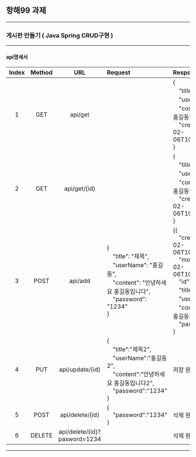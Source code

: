 ## 항해99 과제

---
### 게시판 만들기 ( Java Spring CRUD구현 )
- - - 

#### api명세서


| Index | Method |             URL              | Request                                                                                                   | Response                                                                                                                                                                                                            |
|:-----:|:------:|:----------------------------:|:----------------------------------------------------------------------------------------------------------|:--------------------------------------------------------------------------------------------------------------------------------------------------------------------------------------------------------------------|
|   1   |  GET   |           api/get            |                                                                                                           | {<br> 　"title": "제목",<br>　"userName": "홍길동",<br>　"content": "안녕하세요 홍길동입니다",<br>　"createdAt": "2023-02-06T10:05:44.402421"<br>}                                                                                      |
|   2   |  GET   |         api/get/{id}         |                                                                                                           | {<br> 　"title": "제목",<br>　"userName": "홍길동",<br>　"content": "안녕하세요 홍길동입니다",<br>　"createdAt": "2023-02-06T10:05:44.402421"<br>}                                                                                      |
|   3   |  POST  |           api/add            | {<br> 　"title": "제목",<br>　"userName": "홍길동",<br>　"content": "안녕하세요 홍길동입니다",<br>　"password": "1234"<br>}   | {{<br>　"createdAt": "2023-02-06T10:34:11.7218094",<br>　"modifiedAt": 2023-02-06T10:34:11.7218094",<br>　"id": 7,<br>　"title": "제목",<br>　"userName": "홍길동",<br>　"content": "안녕하세요 홍길동입다",<br>　"password": "1234"<br>} |
|   4   |  PUT   |       api/update/{id}        | {<br>　"title":"제목2",<br>　"userName":"홍길동2",<br>　"content":"안녕하세요 홍길동입니다2",<br>　"password":"1234"<br>}     | 저장 완료                                                                                                                                                                                                               |
|   5   |  POST  |       api/delete/{id}        | {<br>　"password":"1234"<br>} | 삭제 완료                                                                                                                                                                                                               |
|   6   | DELETE | api/delete/{id}?pasword=1234 |  | 삭제 완료                                                                                                                                                                                                               |
------